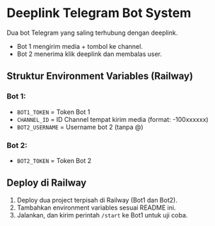 # Deeplink Telegram Bot System

Dua bot Telegram yang saling terhubung dengan deeplink.
- Bot 1 mengirim media + tombol ke channel.
- Bot 2 menerima klik deeplink dan membalas user.

## Struktur Environment Variables (Railway)

### Bot 1:
- `BOT1_TOKEN` = Token Bot 1
- `CHANNEL_ID` = ID Channel tempat kirim media (format: -100xxxxxx)
- `BOT2_USERNAME` = Username bot 2 (tanpa @)

### Bot 2:
- `BOT2_TOKEN` = Token Bot 2

## Deploy di Railway
1. Deploy dua project terpisah di Railway (Bot1 dan Bot2).
2. Tambahkan environment variables sesuai README ini.
3. Jalankan, dan kirim perintah `/start` ke Bot1 untuk uji coba.